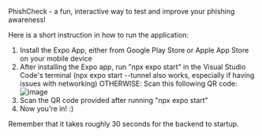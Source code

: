 PhishCheck - a fun, interactive way to test and improve your phishing awareness!

Here is a short instruction in how to run the application:

1. Install the Expo App, either from Google Play Store or Apple App Store on your mobile device
2. After installing the Expo app, run "npx expo start" in the Visual Studio Code's terminal (npx expo start --tunnel also works, especially if having issues with networking)
   OTHERWISE:
Scan this following QR code:
![image](https://github.com/user-attachments/assets/6ccf6987-7a31-41f1-a7ca-b49f91157fa8)
4. Scan the QR code provided after running "npx expo start"
5. Now you're in! :)

Remember that it takes roughly 30 seconds for the backend to startup. 
